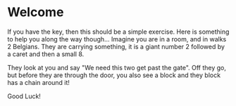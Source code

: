 # Welcome
If you have the key, then this should be a simple exercise.
Here is something to help you along the way though...
Imagine you are in a room, and in walks 2 Belgians.
They are carrying something, it is a giant number 2
followed by a caret and then a small 8.

They look at you and say "We need this two get past the gate".
Off they go, but before they are through the door, you also see a
block and they block has a chain around it!


Good Luck!
